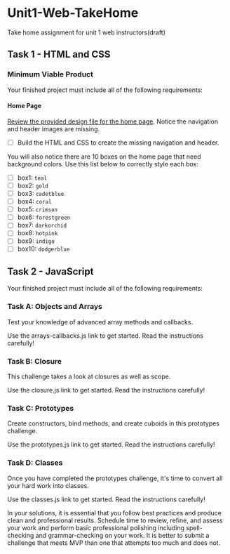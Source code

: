 # Unit1-Web-TakeHome
Take home assignment for unit 1 web instructors(draft)

## Task 1 - HTML and CSS

### Minimum Viable Product

Your finished project must include all of the following requirements:

#### Home Page

[Review the provided design file for the home page](Unit1-Instructor-TakeHome/design-files/home.png).  Notice the navigation and header images are missing.

* [ ] Build the HTML and CSS to create the missing navigation and header.

You will also notice there are 10 boxes on the home page that need background colors.  Use this list below to correctly style each box:

* [ ] box1: `teal`
* [ ] box2: `gold`
* [ ] box3: `cadetblue`
* [ ] box4: `coral`
* [ ] box5: `crimson`
* [ ] box6: `forestgreen`
* [ ] box7: `darkorchid`
* [ ] box8: `hotpink`
* [ ] box9: `indigo`
* [ ] box10: `dodgerblue`

## Task 2 - JavaScript

Your finished project must include all of the following requirements:

### Task A: Objects and Arrays
Test your knowledge of advanced array methods and callbacks.

Use the arrays-callbacks.js link to get started. Read the instructions carefully!

### Task B: Closure
This challenge takes a look at closures as well as scope.

Use the closure.js link to get started. Read the instructions carefully!

### Task C: Prototypes
Create constructors, bind methods, and create cuboids in this prototypes challenge.

Use the prototypes.js link to get started. Read the instructions carefully!

### Task D: Classes
Once you have completed the prototypes challenge, it's time to convert all your hard work into classes.

Use the classes.js link to get started. Read the instructions carefully!

In your solutions, it is essential that you follow best practices and produce clean and professional results. Schedule time to review, refine, and assess your work and perform basic professional polishing including spell-checking and grammar-checking on your work. It is better to submit a challenge that meets MVP than one that attempts too much and does not.
